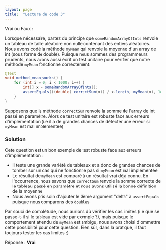 ```yaml
---
layout: page
title:  "Lecture de code 3"
---
```

Vrai ou Faux :

Lorsque nécessaire, partez du principe que `someRandomArrayOfInts` renvoie un tableau de taille aléatoire non nulle contenant des entiers aléatoires.
Nous avons codé la méthode `myMean` qui renvoie la moyenne d'un array de int (sous forme de double).
Puisque nous sommes des programmeurs prudents, nous avons aussi écrit un test unitaire pour vérifier que notre méthode `myMean` fonctionne correctement:
```java
@Test
void method_mean_works() {
    for (int i = 0; i < 1000; i++) {
        int[] x = someRandomArrayOfInts();
        assertEquals(((double) correctSum(x)) / x.length, myMean(x), 1e-8);
    }
}
```
Supposons que la méthode `correctSum` renvoie la somme de l'array de int passé en paramètre. 
Alors ce test unitaire est robuste face aux erreurs d'implémentation (i.e il a de grandes chances de détecter une erreur si `myMean` est mal implémentée)

### Solution

Cete question est un bon exemple de test robuste face aux erreurs d'implémentation :
- Il teste une grande variété de tableaux et a donc de grandes chances de tomber sur un cas qui ne fonctionne pas si `myMean` est mal implémentée
- Le résultat de `myMean` est comparé à un résultat vrai déjà connu. En l'occurrence, nous savons que `correctSum` renvoie
la somme correcte de le tableau passé en paramètre et nous avons utilisé la bonne définition de la moyenne
- Nous avons pris soin d'ajouter le 3ème argument "delta" à `assertEquals` puisque nous comparons des `double`s

Par souci de complétude, nous aurions dû vérifier les cas limites (i.e que se passe-t-il si le tableau est vide par exemple ?),
mais puisque le comportement attendu de `myMean` est ambigu, nous avons choisi d'ommettre cette possibilité pour cette question. Bien sûr, dans la pratique, il faut toujours tester les cas limites :)

Réponse : **Vrai**